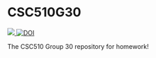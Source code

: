 # CSC510G30

<a href="https://app.travis-ci.com/github/qchen59/CSC510G30/jobs/534646341"><img src="https://app.travis-ci.com/qchen59/CSC510G30.svg?branch=main"> 
<a href="https://zenodo.org/badge/latestdoi/400632417"><img src="https://zenodo.org/badge/400632417.svg" alt="DOI"></a>

The CSC510 Group 30 repository for homework!
